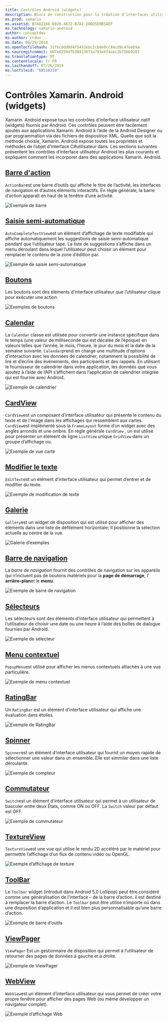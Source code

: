 ```yaml
---
title: Contrôles Android (widgets)
description: Blocs de construction pour la création d’interfaces utilisateur Xamarin. Android
ms.prod: xamarin
ms.assetid: B7A82166-B920-4672-B7A2-20DD5E0B5AEF
ms.technology: xamarin-android
author: conceptdev
ms.author: crdun
ms.date: 08/29/2018
ms.openlocfilehash: 31f6c0dd0d4f5452ebc2cbde0cc44cd9c47eeb9a
ms.sourcegitcommit: b07e0259d7b30413673a793ebf4aec2b75bb9285
ms.translationtype: MT
ms.contentlocale: fr-FR
ms.lasthandoff: 07/26/2019
ms.locfileid: "68510319"
---
```

# <a name="xamarinandroid-controls-widgets"></a>Contrôles Xamarin. Android (widgets)

Xamarin. Android expose tous les contrôles d’interface utilisateur natif (widgets) fournis par Android. Ces contrôles peuvent être facilement ajoutés aux applications Xamarin. Android à l’aide de la Android Designer ou par programmation via des fichiers de disposition XML. Quelle que soit la méthode choisie, Xamarin. Android expose toutes les propriétés et méthodes de l’objet d’interface C#utilisateur dans. Les sections suivantes présentent les contrôles d’interface utilisateur Android les plus courants et expliquent comment les incorporer dans des applications Xamarin. Android.

## <a name="action-barandroiduser-interfacecontrolsaction-barmd"></a>[Barre d'action](~/android/user-interface/controls/action-bar.md) 

`ActionBar`est une barre d’outils qui affiche le titre de l’activité, les interfaces de navigation et d’autres éléments interactifs. En règle générale, la barre d’action apparaît en haut de la fenêtre d’une activité.

![Exemple de barre](images/action-bar.png)


## <a name="auto-completeandroiduser-interfacecontrolsauto-completemd"></a>[Saisie semi-automatique](~/android/user-interface/controls/auto-complete.md)

`AutoCompleteTextView`est un élément d’affichage de texte modifiable qui affiche automatiquement les suggestions de saisie semi-automatique pendant que l’utilisateur tape. La liste de suggestions s’affiche dans un menu déroulant dans lequel l’utilisateur peut choisir un élément pour remplacer le contenu de la zone d’édition par.

![Exemple de saisie semi-automatique](images/auto-complete.png)


## <a name="buttonsandroiduser-interfacecontrolsbuttonsindexmd"></a>[Boutons](~/android/user-interface/controls/buttons/index.md)

Les boutons sont des éléments d’interface utilisateur que l’utilisateur clique pour exécuter une action.

![Exemples de boutons](images/buttons.png)


## <a name="calendarandroiduser-interfacecontrolscalendarmd"></a>[Calendar](~/android/user-interface/controls/calendar.md)

La `Calendar` classe est utilisée pour convertir une instance spécifique dans le temps (une valeur de milliseconde qui est décalée de l’époque) en valeurs telles que l’année, le mois, l’heure, le jour du mois et la date de la semaine suivante.
`Calendar`prend en charge une multitude d’options d’interaction avec les données de calendrier, notamment la possibilité de lire et d’écrire des événements, des participants et des rappels. En utilisant le fournisseur de calendrier dans votre application, les données que vous ajoutez à l’aide de l’API s’affichent dans l’application de calendrier intégrée qui est fournie avec Android.

![Exemple de calendrier](images/calendar.png)


## <a name="cardviewandroiduser-interfacecontrolscard-viewmd"></a>[CardView](~/android/user-interface/controls/card-view.md)

`CardView`est un composant d’interface utilisateur qui présente le contenu du texte et de l’image dans les affichages qui ressemblent aux cartes. `CardView`est implémenté sous la `FrameLayout` forme d’un widget avec des angles arrondis et une ombre. En règle générale `CardView` , un est utilisé pour présenter un élément de ligne `ListView` unique `GridView` dans un groupe d’affichage ou.

![Exemple de vue carte](images/cardview.png)


## <a name="edit-textandroiduser-interfacecontrolsedit-textmd"></a>[Modifier le texte](~/android/user-interface/controls/edit-text.md)

`EditText`est un élément d’interface utilisateur qui permet d’entrer et de modifier du texte.

![Exemple de modification de texte](images/edit-text.png)


## <a name="galleryandroiduser-interfacecontrolsgallerymd"></a>[Galerie](~/android/user-interface/controls/gallery.md)

`Gallery`est un widget de disposition qui est utilisé pour afficher des éléments dans une liste de défilement horizontale; Il positionne la sélection actuelle au centre de la vue.

![Galerie d’exemples](images/gallery.png)


## <a name="navigation-barandroiduser-interfacecontrolsnavigation-barmd"></a>[Barre de navigation](~/android/user-interface/controls/navigation-bar.md)

La *barre de navigation* fournit des contrôles de navigation sur les appareils qui n’incluent pas de boutons matériels pour la **page de démarrage**, l' **arrière-plan**et le **menu**.

![Exemple de barre de navigation](images/navigation-bar.png)


## <a name="pickersandroiduser-interfacecontrolspickersindexmd"></a>[Sélecteurs](~/android/user-interface/controls/pickers/index.md)

Les sélecteurs sont des éléments d’interface utilisateur qui permettent à l’utilisateur de choisir une date ou une heure à l’aide des boîtes de dialogue fournies par Android.

![Exemple de sélecteur](images/picker.png)


## <a name="popup-menuandroiduser-interfacecontrolspopup-menumd"></a>[Menu contextuel](~/android/user-interface/controls/popup-menu.md)

`PopupMenu`est utilisé pour afficher les menus contextuels attachés à une vue particulière.

![Exemple de menu contextuel](images/popup-menu.png)


## <a name="ratingbarandroiduser-interfacecontrolsratingbarmd"></a>[RatingBar](~/android/user-interface/controls/ratingbar.md)

Un `RatingBar` est un élément d’interface utilisateur qui affiche une évaluation dans étoiles.

![Exemple de RatingBar](ratingbar-images/01-ratingbar.png)


## <a name="spinnerandroiduser-interfacecontrolsspinnermd"></a>[Spinner](~/android/user-interface/controls/spinner.md)

`Spinner`est un élément d’interface utilisateur qui fournit un moyen rapide de sélectionner une valeur dans un ensemble. Elle est simmilar dans une liste déroulante. 

![Exemple de compteur](images/spinner.png)


## <a name="switchandroiduser-interfacecontrolsswitchmd"></a>[Commutateur](~/android/user-interface/controls/switch.md)

`Switch`est un élément d’interface utilisateur qui permet à un utilisateur de basculer entre deux États, comme ON ou OFF. La `Switch` valeur par défaut est OFF.

![Exemple de commutateur](images/switch.png)


## <a name="textureviewandroiduser-interfacecontrolstexture-viewmd"></a>[TextureView](~/android/user-interface/controls/texture-view.md)

`TextureView`est une vue qui utilise le rendu 2D accéléré par le matériel pour permettre l’affichage d’un flux de contenu vidéo ou OpenGL.

![Exemple d’affichage de texture](images/texture-view.png)


## <a name="toolbarandroiduser-interfacecontrolstool-barindexmd"></a>[ToolBar](~/android/user-interface/controls/tool-bar/index.md)

Le `Toolbar` widget (introduit dans Android 5,0 Lollipop) peut être considéré comme une généralisation de l’interface &ndash; de la barre d’action. il est destiné à remplacer la barre d’action. Le `Toolbar` peut être utilisé n’importe où dans une disposition d’application et il est bien plus personnalisable qu’une barre d’action.

![Exemple de barre d’outils](images/toolbar.png)


## <a name="viewpagerandroiduser-interfacecontrolsview-pagerindexmd"></a>[ViewPager](~/android/user-interface/controls/view-pager/index.md) 

`ViewPager` Est un gestionnaire de disposition qui permet à l’utilisateur de retourner des pages de données à gauche et à droite.

![Exemple de ViewPager](images/viewpager.png)


## <a name="webviewandroiduser-interfacecontrolsweb-viewmd"></a>[WebView](~/android/user-interface/controls/web-view.md)

`WebView`est un élément d’interface utilisateur qui vous permet de créer votre propre fenêtre pour afficher des pages Web (ou même développer un navigateur complet).

![Exemple d’affichage Web](images/web-view.png)

